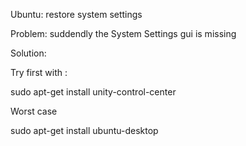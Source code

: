 Ubuntu: restore system settings

Problem: suddendly the System Settings gui is missing


Solution:
  
Try first with :

   sudo apt-get install unity-control-center



Worst case


   sudo apt-get install ubuntu-desktop

